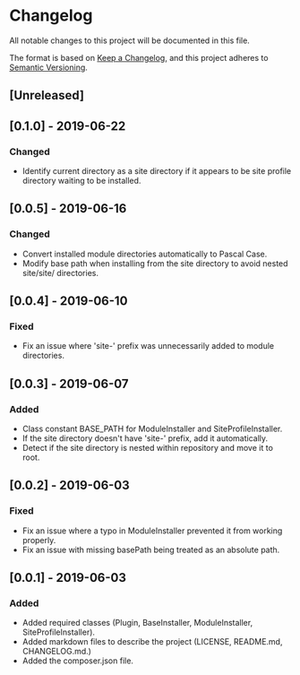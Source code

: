 # Changelog

All notable changes to this project will be documented in this file.

The format is based on [Keep a Changelog](https://keepachangelog.com/en/1.0.0/),
and this project adheres to [Semantic Versioning](https://semver.org/spec/v2.0.0.html).

## [Unreleased]

## [0.1.0] - 2019-06-22

### Changed
- Identify current directory as a site directory if it appears to be site profile directory waiting to be installed.

## [0.0.5] - 2019-06-16

### Changed
- Convert installed module directories automatically to Pascal Case.
- Modify base path when installing from the site directory to avoid nested site/site/ directories.

## [0.0.4] - 2019-06-10

### Fixed
- Fix an issue where 'site-' prefix was unnecessarily added to module directories.

## [0.0.3] - 2019-06-07

### Added
- Class constant BASE_PATH for ModuleInstaller and SiteProfileInstaller.
- If the site directory doesn't have 'site-' prefix, add it automatically.
- Detect if the site directory is nested within repository and move it to root.

## [0.0.2] - 2019-06-03

### Fixed
- Fix an issue where a typo in ModuleInstaller prevented it from working properly.
- Fix an issue with missing basePath being treated as an absolute path.

## [0.0.1] - 2019-06-03

### Added
- Added required classes (Plugin, BaseInstaller, ModuleInstaller, SiteProfileInstaller).
- Added markdown files to describe the project (LICENSE, README.md, CHANGELOG.md.)
- Added the composer.json file.

